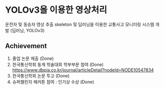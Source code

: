# YOLOv3을 이용한 영상처리
운전자 및 동승자 영상 추출 skeleton 및 딥러닝을 이용한 교통사고 모니터링 시스템 개발 (딥러닝, YOLOv3)

## Achievement
1) 졸업 논문 제출 (Done)
2) 한국통신학회 동계 학술대회 학부부문 참여 (Done)
https://www.dbpia.co.kr/journal/articleDetail?nodeId=NODE10547834
3) 한국통신학회 논문 투고 (Done)
4) 슈퍼챌린지 해커톤 참여 : 인기상 수상 (Done)

